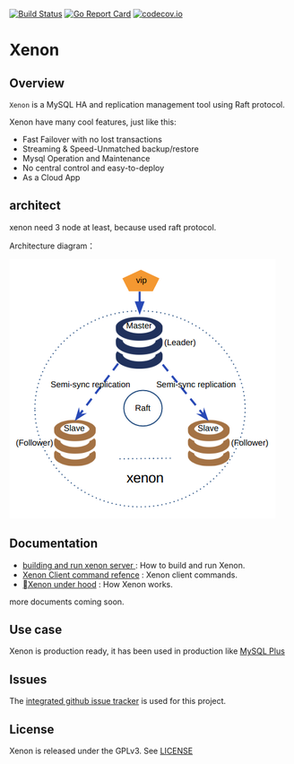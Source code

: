 [![Build Status](https://travis-ci.org/radondb/xenon.png)](https://travis-ci.org/radondb/xenon)
[![Go Report Card](https://goreportcard.com/badge/github.com/radondb/xenon)](https://goreportcard.com/report/github.com/radondb/xenon)
[![codecov.io](https://codecov.io/gh/radondb/xenon/graphs/badge.svg)](https://codecov.io/gh/radondb/xenon/branch/master)

# Xenon

## Overview

`Xenon` is a MySQL HA and replication management tool using Raft protocol.

Xenon have many cool features, just like this:

* Fast Failover with no lost transactions
* Streaming & Speed-Unmatched backup/restore
* Mysql Operation and Maintenance
* No central control and easy-to-deploy
* As a Cloud App

## architect

xenon need 3 node at least, because used raft protocol.

Architecture diagram：

![](docs/images/xenon.png)

## Documentation

- [building and run xenon server ](docs/how_to_build_and_run_xenon.md) : How to build and run Xenon.
- [Xenon Client command refence](docs/xenoncli_commands.md) : Xenon client commands.
- [Xenon under hood](docs/how_xenon_works.md) : How Xenon works.

more documents coming soon.

## Use case

Xenon is production ready, it has been used in production like [MySQL Plus](https://www.qingcloud.com/products/mysql-plus/)

## Issues

The [integrated github issue tracker](https://github.com/radondb/xenon/issues)
is used for this project.

## License

Xenon is released under the GPLv3. See [LICENSE](LICENSE)
